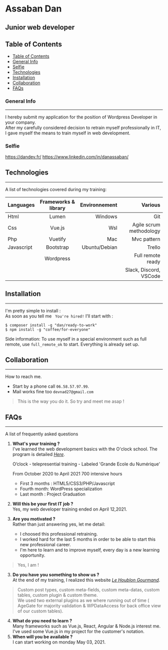 # Assaban Dan  
## Junior web developer 

## Table of Contents
  - [Table of Contents](#table-of-contents)
  - [General Info](#general-info)
  - [Selfie](#selfie)
  - [Technologies](#technologies)
  - [Installation](#installation)
  - [Collaboration](#collaboration)
  - [FAQs](#faqs)
### General Info
***
I hereby submit my application for the position of Wordpress Developer in your company.  
After my carefully considered decision to retrain myself professionally in IT, I gave myself the means to train myself in web development.
### Selfie 
https://dandev.fr/
https://www.linkedin.com/in/danassaban/
## Technologies
***
A list of technologies covered during my training:

| Languages | Frameworks & library | Environnement | Various     |
| :---         |     :---:      |          ---: |          ---: |
| Html   | Lumen     | Windows    |Git    |
|Css     | Vue.js       | Wsl      |Agile scrum methodology    |
|Php     | Vuetify       | Mac      |Mvc pattern    |
|Javascript     | Bootstrap       | Ubuntu/Debian      |Trello    |
|    | Wordpress       |      | Full remote ready    |
|    |      |      | Slack, Discord, VSCode    |



## Installation
***
I'm pretty simple to install :  
As soon as you tell me ``` You're hired!``` I'll start with :
 
```
$ composer install -g "dan/ready-to-work"
$ npm install -g "coffee/for-everyone"

```
Side information: To use myself in a special environment such as full remote, use ```full_remote_ok``` to start. Everything is already set up.
## Collaboration
***
How to reach me.
* Start by a phone call ```06.58.57.97.99```. 
* Mail works fine too ```devnad27@gmail.com```
> This is the way you do it. So try and meet me asap !
## FAQs
***
A list of frequently asked questions
1. **What's your training ?**  
   I've learned the web development basics with the O'clock school.
   The program is detailed *[Here](https://oclock.io/formations/developpeur-web#programme )*. 
   
    O’clock - telepresential training  - Labeled 'Grande Ecole du Numérique'

    From October 2020 to April 2021
    700 intensive hours  
    * First 3 months : HTML5/CSS3/PHP/Javascript  
    * Fourth month: WordPress specialization  
    * Last month : Project Graduation
2. **Will this be your first IT job ?**  
    Yes, my web developer training ended on April 12,2021.
3. **Are you motivated ?**  
    Rather than just answering yes, let me detail:
   * I choosed this professional retraining.
   * I worked hard for the last 5 months in order to be able to start this new professional career.
   * I'm here to learn and to improve myself, every day is a new learning opportunity.
  > Yes, I am !

3. **Do you have you something to show us ?**  
At the end of my training, I realized this website *[Le Houblon Gourmand](http://ec2-54-204-68-73.compute-1.amazonaws.com/benouze/public/)*. 
>Custom post types, custom meta-fields, custom meta-datas, custom tables, custom plugin & custom theme.  
    We used two external plugins as we where running out of time ( AgeGate for majority validation & WPDataAccess for back office view of our custom tables).
4. **What do you need to learn ?**  
    Many frameworks such as Vue.js, React, Angular & Node.js interest me.
    I've used some Vue.js in my project for the customer's notation.
5. **When will you be available ?**  
I can start working on monday May 03, 2021. 
